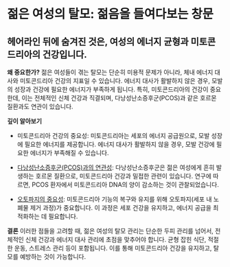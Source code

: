 ﻿# 젊은 여성의 탈모: 젊음을 들여다보는 창문

## 헤어라인 뒤에 숨겨진 것은, 여성의 에너지 균형과 미토콘드리아의 건강입니다.

**왜 중요한가?** 
젊은 여성들이 겪는 탈모는 단순히 미용적 문제가 아니라, 체내 에너지 대사와 미토콘드리아 건강의 지표일 수 있습니다. 에너지 대사가 활발하지 않은 경우, 모발의 성장과 건강에 필요한 에너지가 부족하게 됩니다. 특히, 미토콘드리아의 건강이 중요한데, 이는 전체적인 신체 건강과 직결되며, 다낭성난소증후군(PCOS)과 같은 호르몬 질환과도 연관이 있습니다. 

**깊이 알아보기**

- 미토콘드리아 건강의 중요성: 미토콘드리아는 세포의 에너지 공급원으로, 모발 성장에 필요한 에너지를 제공합니다. 에너지 대사가 활발하지 않을 경우, 모발 건강에 필요한 에너지가 부족해질 수 있습니다. 

- [다낭성난소증후군(PCOS)과의 연관성](https://frontier-three.vercel.app/kr/m04/m0407/m040718): 다낭성난소증후군은 젊은 여성에게 흔히 발생하는 호르몬 질환으로, 미토콘드리아 건강과 밀접한 관련이 있습니다. 연구에 따르면, PCOS 환자에서 미토콘드리아 DNA의 양이 감소하는 것이 관찰되었습니다. 

- [오토파지의 중요성](https://frontier-three.vercel.app/kr/m04/m0403/m040302): 미토콘드리아 기능의 복구와 유지를 위해 오토파지(세포 내 노폐물 제거 과정)가 중요합니다. 이 과정은 세포 건강을 유지하고, 에너지 공급을 최적화하는 데 필요합니다. 

**결론**
이러한 점들을 고려할 때, 젊은 여성의 탈모 관리는 단순한 두피 관리를 넘어서, 전체적인 신체 건강과 에너지 대사 관리에 초점을 맞추어야 합니다. 균형 잡힌 식단, 적절한 운동, 스트레스 관리 등이 포함됩니다. 이를 통해 미토콘드리아 건강을 유지하고, 탈모를 예방하는 것이 가능합니다.
